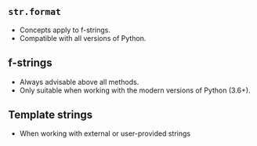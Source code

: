 ## `str.format`
- Concepts apply to f-strings.
- Compatible with all versions of Python.

## f-strings
- Always advisable above all methods.
- Only suitable when working with the modern versions of Python (3.6+).

## Template strings
- When working with external or user-provided strings
